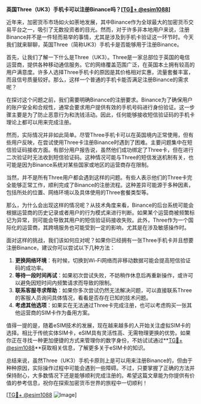 **英国Three（UK3）手机卡可以注册Binance吗？[[TG💪+ @esim1088](https://t.me/s/esim1088)]**

近年来，加密货币市场如火如荼地发展，其中Binance作为全球最大的加密货币交易平台之一，吸引了无数投资者的目光。然而，对于许多非本地用户来说，注册Binance并不是一件轻而易举的事情，尤其是涉及到手机卡验证这一环节时。今天我们就来聊聊，英国Three（简称UK3）手机卡是否能够用于注册Binance。

首先，让我们了解一下什么是Three（UK3）。Three是一家总部位于英国的电信运营商，提供各种移动通信服务。它的网络覆盖范围广泛，在英国本土拥有较高的用户满意度。许多人选择Three手机卡的原因是其价格相对实惠，流量套餐丰富，而且信号质量较好。那么，这样一个普通的手机卡能否满足注册Binance的需求呢？

在探讨这个问题之前，我们需要明确Binance的注册要求。Binance为了确保用户的账户安全和合规性，通常会要求用户提供有效的手机号码进行身份验证。这一步骤主要是为了防止恶意行为和洗钱活动。因此，任何能够接收短信验证码的手机卡理论上都可以用来完成注册。

然而，实际情况并非如此简单。尽管Three手机卡可以在英国境内正常使用，但有些用户反映，在尝试使用Three卡注册Binance时遇到了困难。主要问题集中在短信验证码接收方面。有部分用户报告说，虽然他们成功绑定了Three卡，但在进行二次验证时无法收到短信验证码。这种情况可能与Three的短信发送机制有关，也可能是因为Binance系统对某些国家或地区的运营商存在限制。

当然，并不是所有Three用户都会遇到这样的问题。有些人表示他们的Three卡完全能够正常工作，顺利完成了Binance的注册流程。这种差异可能源于多种因素，包括所处的位置、网络环境以及具体使用的Three套餐类型等。

那么，为什么会出现这样的情况呢？从技术角度来看，Binance的后台系统可能会根据运营商的历史记录或者用户的行为模式来进行判断。如果某个运营商被频繁标记为异常，则可能会导致其用户的短信验证码接收失败。此外，Three作为一个国际化的运营商，其跨境服务也可能受到一定的影响，尤其是在涉及敏感操作时。

面对这样的挑战，我们该如何应对呢？如果你已经拥有一张Three手机卡并且想要注册Binance，建议你可以尝试以下几种方法：

1. **更换网络环境**：有时候，切换到Wi-Fi网络而非移动数据可能会提高短信验证码的成功率。
2. **等待一段时间再试**：如果初次尝试失败，不妨稍作休息后再重新操作，或许可以避免因短时间内频繁请求而导致的限制。
3. **联系客服寻求帮助**：如果你多次尝试仍然无法解决问题，可以直接联系Three的客服人员询问具体情况，看看是否存在已知的技术问题。
4. **考虑其他选项**：如果实在无法通过Three卡完成注册，也可以考虑购买一张其他运营商的SIM卡作为备用方案。

值得一提的是，随着eSIM技术的发展，现在越来越多的人开始关注虚拟SIM卡的选择。相比于传统实体SIM卡，eSIM具有灵活性高、无需物理更换的优势。如果你正在寻找一种更加便捷的方式来管理你的数字身份，不妨试试通过**[TG💪+ @esim1088](https://t.me/s/esim1088)**获取相关信息，了解更多关于eSIM卡的知识。

总结来说，虽然Three（UK3）手机卡原则上是可以用来注册Binance的，但由于种种原因，实际操作过程中可能会遇到一些障碍。不过，只要掌握了正确的方法并保持耐心，大多数情况下还是能够顺利完成注册的。希望这篇文章能为你提供有价值的参考信息，祝你在探索加密货币世界的旅程中一切顺利！

[[TG💪+ @esim1088](https://t.me/s/esim1088) ![Image](https://i.postimg.cc/4NQfJmqS/Snipaste-2025-05-13-00-14-12.png)]
